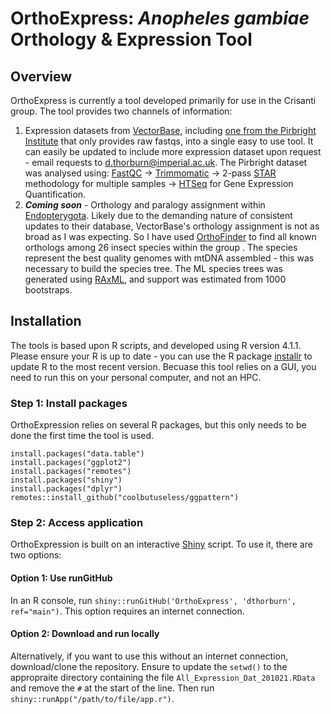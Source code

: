 # OrthoExpress: *Anopheles gambiae* Orthology & Expression Tool
## Overview

OrthoExpress is currently a tool developed primarily for use in the Crisanti group. The tool provides two channels of information: 

1) Expression datasets from [VectorBase](https://vectorbase.org/vectorbase/app), including [one from the Pirbright Institute](https://vectorbase.org/vectorbase/app/record/dataset/DS_bf500a6707) that only provides raw fastqs, into a single easy to use tool. It can easily be updated to include more expression dataset upon request - email requests to d.thorburn@imperial.ac.uk. The Pirbright dataset was analysed using: [FastQC](https://www.bioinformatics.babraham.ac.uk/projects/fastqc/) -> [Trimmomatic](http://www.usadellab.org/cms/?page=trimmomatic) -> 2-pass [STAR](https://github.com/alexdobin/STAR) methodology for multiple samples -> [HTSeq](https://htseq.readthedocs.io/en/master/) for Gene Expression Quantification. 
2) ***Coming soon*** - Orthology and paralogy assignment within [Endopterygota](https://en.wikipedia.org/wiki/Endopterygota). Likely due to the demanding nature of consistent updates to their database, VectorBase's orthology assignment is not as broad as I was expecting. So I have used [OrthoFinder](https://github.com/davidemms/OrthoFinder) to find all known orthologs among 26 insect species within the group . The species represent the best quality genomes with mtDNA assembled - this was necessary to build the species tree. The ML species  trees was generated using [RAxML](https://cme.h-its.org/exelixis/web/software/raxml/), and support was estimated from 1000 bootstraps.

## Installation

The tools is based upon R scripts, and developed using R version 4.1.1. Please ensure your R is up to date - you can use the R package [installr](https://cran.r-project.org/web/packages/installr/index.html) to update R to the most recent version. Becuase this tool relies on a GUI, you need to run this on your personal computer, and not an HPC. 

### Step 1: Install packages
OrthoExpression relies on several R packages, but this only needs to be done the first time the tool is used.
```
install.packages("data.table")
install.packages("ggplot2")
install.packages("remotes")
install.packages("shiny")
install.packages("dplyr")
remotes::install_github("coolbutuseless/ggpattern")
```

### Step 2: Access application
OrthoExpression is built on an interactive [Shiny](https://shiny.rstudio.com/) script. To use it, there are two options: 
#### Option 1: Use runGitHub
In an R console, run ```shiny::runGitHub('OrthoExpress', 'dthorburn', ref="main")```. This option requires an internet connection. 
#### Option 2: Download and run locally
Alternatively, if you want to use this without an internet connection, download/clone the repository. Ensure to update the ```setwd()``` to the appropraite directory containing the file ```All_Expression_Dat_201021.RData``` and remove the ```#``` at the start of the line. Then run ```shiny::runApp("/path/to/file/app.r")```. 
